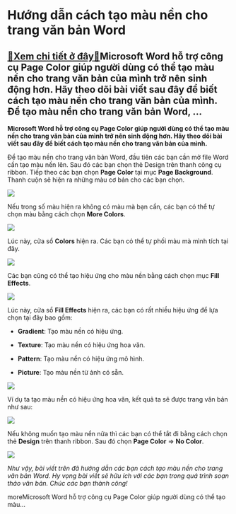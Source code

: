 Hướng dẫn cách tạo màu nền cho trang văn bản Word
=================================================

[:gift:Xem chi tiết ở đây:gift:](https://hddtvn.com/huong-dan-cach-tao-mau-nen-cho-trang-van-ban-word/)Microsoft Word hỗ trợ công cụ Page Color giúp người dùng có thể tạo màu nền cho trang văn bản của mình trở nên sinh động hơn. Hãy theo dõi bài viết sau đây để biết cách tạo màu nền cho trang văn bản của mình. Để tạo màu nền cho trang văn bản Word, …
---------------------------------------------------------------------------------------------------------------------------------------------------------------------------------------------------------------------------------------------------------

**Microsoft Word hỗ trợ công cụ Page Color giúp người dùng có thể tạo màu nền cho trang văn bản của mình trở nên sinh động hơn. Hãy theo dõi bài viết sau đây để biết cách tạo màu nền cho trang văn bản của mình.**


Để tạo màu nền cho trang văn bản Word, đầu tiên các bạn cần mở file Word cần tạo màu nền lên. Sau đó các bạn chọn thẻ Design trên thanh công cụ ribbon. Tiếp theo các bạn chọn **Page Color** tại mục **Page Background**. Thanh cuộn sẽ hiện ra những màu cơ bản cho các bạn chọn.


![](https://hddtvn.com/wp-content/uploads/2021/01/n2YXOgI.png)


Nếu trong số màu hiện ra không có màu mà bạn cần, các bạn có thể tự chọn màu bằng cách chọn **More Colors**.


![](https://hddtvn.com/wp-content/uploads/2021/01/f1gWUN1.png)


Lúc này, cửa sổ **Colors** hiện ra. Các bạn có thể tự phối màu mà mình tích tại đây.


![](https://hddtvn.com/wp-content/uploads/2021/01/J915XSF.png)


Các bạn cũng có thể tạo hiệu ứng cho màu nền bằng cách chọn mục **Fill Effects**.


![](https://hddtvn.com/wp-content/uploads/2021/01/lyDWDvL.png)


Lúc này, cửa sổ **Fill Effects** hiện ra, các bạn có rất nhiều hiệu ứng để lựa chọn tại đây bao gồm:




* **Gradient**: Tạo màu nền có hiệu ứng.

* **Texture**: Tạo màu nền có hiệu ứng hoa văn.

* **Pattern**: Tạo màu nền có hiệu ứng mô hình.

* **Picture**: Tạo màu nền từ ảnh có sẵn.



![](https://hddtvn.com/wp-content/uploads/2021/01/gj0XaWR.png)


Ví dụ ta tạo màu nền có hiệu ứng hoa văn, kết quả ta sẽ được trang văn bản như sau:


![](https://hddtvn.com/wp-content/uploads/2021/01/SMZMQDG.png)


Nếu không muốn tạo màu nền nữa thì các bạn có thể tắt đi bằng cách chọn thẻ **Design** trên thanh ribbon. Sau đó chọn **Page Color** => **No Color**.


![](https://hddtvn.com/wp-content/uploads/2021/01/aCKHhwx.png)


*Như vậy, bài viết trên đã hướng dẫn các bạn cách tạo màu nền cho trang văn bản Word. Hy vọng bài viết sẽ hữu ích với các bạn trong quá trình soạn thảo văn bản. Chúc các bạn thành công!*


moreMicrosoft Word hỗ trợ công cụ Page Color giúp người dùng có thể tạo màu…

